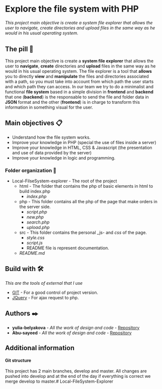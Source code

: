 # Explore the file system with PHP
###### This project main objective is create a system file explorer that allows the user to navigate, create directories and upload files in the same way as he would in his usual operating system.
 
## The pill 🚀
This project main objective is create a **system file explorer** that allows the user to **navigate**, **create** directories and **upload** files in the same way as he would in his usual operating system.
The file explorer is a tool that **allows** you to directly **view** and **manipulate** the files and directories associated with a path, so you must take into account from which path the user starts and which path they can access.
In our team we try to do a minimalist and functional **file system** based in a simple division in **frontend** and **backend** that one (**backend**) is the responsable to send the file and folder data in **JSON** format and the other (**frontend**) is in charge to transform this information in something visual for the user.
 
## Main objectives 📋
* Understand how the file system works.
* Improve your knowledge in PHP (special the use of files inside a server)
* Improve your knowledge in HTML, CSS & Javascript (the presentation and use of data provided by the server)
* Improve your knowledge in logic and programming.
 
### Folder organization 📂
- Local-FilseSystem-explorer - The root of the project
    - html - The folder that contains the php of basic elements in html to build index.php
        - _index.php_
    - php - This folder contains all the php of the page that make orders in the server side.
        - _script.php_
        - _new.php_
        - _search.php_
        - _upload.php_
    - src - This folder contains the personal _js- and _css_ of the page.
        - _style.css_
        - _script.js_
        - README file is represent documentation.
    - _README.md_
   
 
## Build with 🛠️
 
_This are the tools of external that I use_
 

* [GIT](https://git-scm.com/) - For a good control of project version.
* [JQuery](https://jquery.com/) - For ajax request to php.
 
## Authors ✒️
* **yulia-belyakova** - *All the work of design and code* - [Repository](https://code.assemblerschool.com/yulia-belyakova/)
* **Abu-sayeed** - *All the work of design and code* - [Repository](https://code.assemblerschool.com/abu-sayeed/)


 
## Additional information
#### Git structure
This project has 2 main branches, develop and master. All changes are pushed into develop and at the end of the day if everything is correct we merge develop to master.# Local-FileSystem-Explorer
